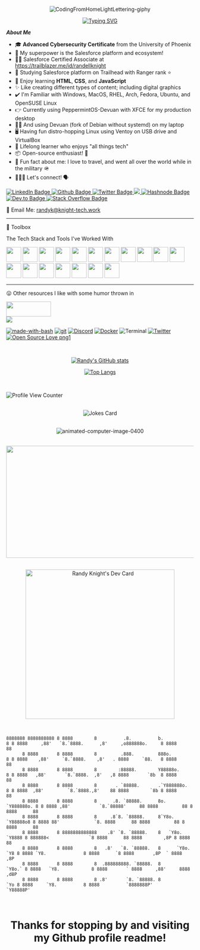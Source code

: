 <!DOCTYPE html>
<html>
<head>

<div align="center" height="350" width="440">

![CodingFromHomeLightLettering-giphy](https://user-images.githubusercontent.com/6032445/224421599-d4f64da8-398e-4130-a6d8-e68f22d27afc.gif)

</div>

<div align="center">

[![Typing SVG](https://readme-typing-svg.herokuapp.com?color=%2336BCF7&size=20&width=500&lines=Hello%2C+I'm+Randy+Knight+%F0%9F%91%8B+Welcome)](https://git.io/typing-svg)

</div>

</head>

<body>

***About Me***

- 🎓 **Advanced Cybersecurity Certificate** from the University of Phoenix
- 💪 My superpower is the Salesforce platform and ecosystem!
- 👨‍🎓 Salesforce Certified Associate at https://trailblazer.me/id/randellknight
- 📢 Studying Salesforce platform on Trailhead with Ranger rank ⭐️ 
- 👔 Enjoy learning **HTML**, **CSS**, and **JavaScript**
- ✨ Like creating different types of content; including digital graphics
- ✔️ I'm Familiar with Windows, MacOS, RHEL, Arch, Fedora, Ubuntu, and OpenSUSE Linux
- 👉 Currently using PeppermintOS-Devuan with XFCE for my production desktop
- 👌🏼 And using Devuan (fork of Debian without systemd) on my laptop
- 🖥️ Having fun distro-hopping Linux using Ventoy on USB drive and VirtualBox
- 🌱 Lifelong learner who enjoys "all things tech"
- 📦 Open-source enthusiast! 🎉
- 🌄 Fun fact about me: I love to travel, and went all over the world while in the military 🪖
- 👨🏻‍💻 Let's connect! 🗣

<div id="badges">

  <a href="https://www.linkedin.com/in/RandellKnight">
    <img src="https://img.shields.io/badge/LinkedIn-blue?style=for-the-badge&logo=linkedin&logoColor=white" alt="LinkedIn Badge"/>
  </a>

  <a href="https://github.com/RandellBrianKnight">
    <img src="https://img.shields.io/badge/GitHub-100000?style=for-the-badge&logo=github&logoColor=white" alt="Github Badge"/>
  </a>

  <a href="https://twitter.com/RandellBKnight">
    <img src="https://img.shields.io/badge/Twitter-blue?style=for-the-badge&logo=twitter&logoColor=white" alt="Twitter Badge"/>
  </a>

  <a href="https://www.reddit.com/r/KnightTechWork/">
    <img src="https://img.shields.io/badge/Reddit-FF4500?style=for-the-badge&logo=reddit&logoColor=white"/>
  </a>
  
  <a href="https://blog.knight-tech.work/">
    <img src="https://img.shields.io/badge/Hashnode-2962FF?style=for-the-badge&logo=hashnode&logoColor=white" alt="Hashnode Badge"/>
  </a>

  <a href="https://dev.to/randellbrianknight">
    <img src="https://img.shields.io/badge/dev.to-0A0A0A?style=for-the-badge&logo=dev.to&logoColor=white" alt="Dev.to Badge"/>
  </a>

  <a href="https://meta.stackoverflow.com/users/9393640/knight-tech">
    <img src="https://img.shields.io/badge/Stack_Overflow-FE7A16?style=for-the-badge&logo=stack-overflow&logoColor=white" alt="Stack Overflow Badge"/>
  </a>
  
  📧 Email Me: randyk@knight-tech.work
  
</div>
    
---

🧰 Toolbox

<p title="The Tech Stack and Tools I've Worked With">The Tech Stack and Tools I've Worked With</p>

<div id="html">

<link rel="stylesheet" href="https://cdn.jsdelivr.net/gh/devicons/devicon@v1.14.0/devicon.min.css">

<img src="https://cdn.jsdelivr.net/gh/devicons/devicon/icons/salesforce/salesforce-original.svg" width="40" height="40">
<img src="https://cdn.jsdelivr.net/gh/devicons/devicon/icons/canva/canva-original.svg" width="40" height="40">
<img src="https://cdn.jsdelivr.net/gh/devicons/devicon/icons/css3/css3-original-wordmark.svg" width="40" height="40">
<img src="https://cdn.jsdelivr.net/gh/devicons/devicon/icons/devicon/devicon-original-wordmark.svg" width="40" height="40">
<img src="https://cdn.jsdelivr.net/gh/devicons/devicon/icons/docker/docker-original-wordmark.svg" width="40" height="40">
<img src="https://cdn.jsdelivr.net/gh/devicons/devicon/icons/drupal/drupal-original.svg" width="40" height="40">
<img src="https://cdn.jsdelivr.net/gh/devicons/devicon/icons/firefox/firefox-original-wordmark.svg" width="40" height="40">
<img src="https://cdn.jsdelivr.net/gh/devicons/devicon/icons/gimp/gimp-original-wordmark.svg" width="40" height="40">
<img src="https://cdn.jsdelivr.net/gh/devicons/devicon/icons/git/git-original.svg" width="40" height="40">
<img src="https://cdn.jsdelivr.net/gh/devicons/devicon/icons/html5/html5-original.svg" width="40" height="40">
<img src="https://cdn.jsdelivr.net/gh/devicons/devicon/icons/inkscape/inkscape-original-wordmark.svg" width="40" height="40">
<img src="https://cdn.jsdelivr.net/gh/devicons/devicon/icons/javascript/javascript-original.svg" width="40" height="40">
<img src="https://cdn.jsdelivr.net/gh/devicons/devicon/icons/linkedin/linkedin-original.svg" width="40" height="40">
<img src="https://cdn.jsdelivr.net/gh/devicons/devicon/icons/linux/linux-original.svg" width="40" height="40">
<img src="https://cdn.jsdelivr.net/gh/devicons/devicon/icons/opensuse/opensuse-original.svg" width="40" height="40">          
<img src="https://cdn.jsdelivr.net/gh/devicons/devicon/icons/slack/slack-original.svg" width="40" height="40">
<img src="https://cdn.jsdelivr.net/gh/devicons/devicon/icons/twitter/twitter-original.svg" width="40" height="40">
<img src="https://cdn.jsdelivr.net/gh/devicons/devicon/icons/vscode/vscode-original-wordmark.svg" width="40" height="40">

</div>

---

<p title="Other resources I like with some humor thrown in">😛 Other resources I like with some humor thrown in</p>

<div id="html">

<img src="https://code-style-sloppy-gradient-badge-o5ln6ki4uk02.runkit.sh/" width="120" height="40">

</div>
  
<div id="html">

<img src="https://badgen.net/badge/devrant/ScroogeMacDuck?icon=devrant">

</div>

[![made-with-bash](https://img.shields.io/badge/Made%20with-Bash-1f425f.svg)](https://www.gnu.org/software/bash/)
[![git](https://badgen.net/badge/icon/git?icon=git&label)](https://git-scm.com)
[![Discord](https://badgen.net/badge/icon/discord?icon=discord&label)](https://https://discord.com/)
[![Docker](https://badgen.net/badge/icon/docker?icon=docker&label)](https://https://docker.com/)
![Terminal](https://badgen.net/badge/icon/terminal?icon=terminal&label)
[![Twitter](https://badgen.net/badge/icon/twitter?icon=twitter&label)](https://twitter.com)
[![Open Source Love png1](https://badges.frapsoft.com/os/v1/open-source.png?v=103)](https://github.com/ellerbrock/open-source-badges/)

<br>

<div align="center">

[![Randy's GitHub stats](https://github-readme-stats.vercel.app/api?username=RandellBrianKnight)](https://github.com/anuraghazra/github-readme-stats)

[![Top Langs](https://github-readme-stats.vercel.app/api/top-langs/?username=RandellBrianKnight&layout=donut-vertical)](https://github.com/anuraghazra/github-readme-stats)

</div>

<br>

![Profile View Counter](https://komarev.com/ghpvc/?username=RandellBrianKnight)

<br>

<div id="html" align="center">

<!-- HTML -->
<img src="https://readme-jokes.vercel.app/api" alt="Jokes Card" />

</div>

<br>

<div align="center">

![animated-computer-image-0400](https://user-images.githubusercontent.com/6032445/224101882-131b3a1e-31c2-481d-9b87-14ed23d1aef5.gif)

</div>

<br>

<div align="center">

<img src="https://media.giphy.com/media/dWesBcTLavkZuG35MI/giphy.gif" width="600" height="300"/>

</div>

<br>

<div align="center">

<a href="https://app.daily.dev/RandyKnight"><img src="https://api.daily.dev/devcards/7ce33e4730d0494c9d97a4103881b999.png?r=ig4" width="400" alt="Randy Knight's Dev Card"/></a>

</div>

<br>

<div align="left">

```
8888888 8888888888 8 8888        8          .8.          b.             8 8 8888     ,88'   `8.`8888.      ,8'     ,o888888o.     8 8888      88 
      8 8888       8 8888        8         .888.         888o.          8 8 8888    ,88'     `8.`8888.    ,8'   . 8888     `88.   8 8888      88 
      8 8888       8 8888        8        :88888.        Y88888o.       8 8 8888   ,88'       `8.`8888.  ,8'   ,8 8888       `8b  8 8888      88 
      8 8888       8 8888        8       . `88888.       .`Y888888o.    8 8 8888  ,88'         `8.`8888.,8'    88 8888        `8b 8 8888      88 
      8 8888       8 8888        8      .8. `88888.      8o. `Y888888o. 8 8 8888 ,88'           `8.`88888'     88 8888         88 8 8888      88 
      8 8888       8 8888        8     .8`8. `88888.     8`Y8o. `Y88888o8 8 8888 88'             `8. 8888      88 8888         88 8 8888      88 
      8 8888       8 8888888888888    .8' `8. `88888.    8   `Y8o. `Y8888 8 888888<               `8 8888      88 8888        ,8P 8 8888      88 
      8 8888       8 8888        8   .8'   `8. `88888.   8      `Y8o. `Y8 8 8888 `Y8.              8 8888      `8 8888       ,8P  ` 8888     ,8P 
      8 8888       8 8888        8  .888888888. `88888.  8         `Y8o.` 8 8888   `Y8.            8 8888       ` 8888     ,88'     8888   ,d8P  
      8 8888       8 8888        8 .8'       `8. `88888. 8            `Yo 8 8888     `Y8.          8 8888          `8888888P'        `Y88888P' 
```
</div>    

<br>

<div align="center">
             
<p><h1>Thanks for stopping by and visiting my Github profile readme!</h1></p>

</div>
</body>
</html>
